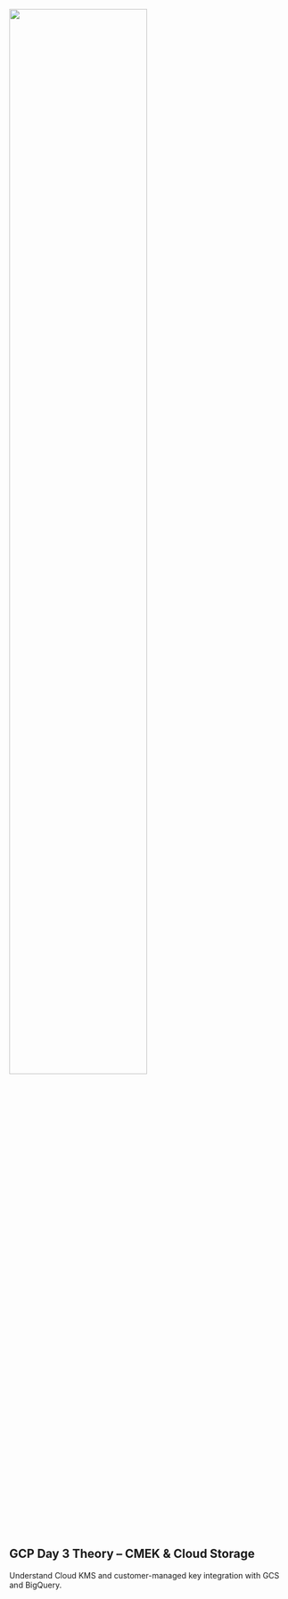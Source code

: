 <img src='https://github.com/user-attachments/assets/0ce41038-66c2-4146-a1ab-674790ecf941' width='70%'><br><h2>GCP Day 3 Theory – CMEK & Cloud Storage</h2><p>Understand Cloud KMS and customer-managed key integration with GCS and BigQuery.</p>
